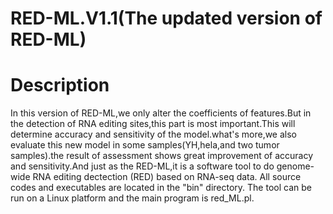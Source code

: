 # RED-ML.V1.1(The updated version of RED-ML)

# Description

In this version of RED-ML,we only alter the coefficients of features.But in the detection of RNA editing sites,this part is most important.This will determine accuracy and sensitivity of the model.what's more,we also evaluate this new model in some samples(YH,hela,and two tumor samples).the result of assessment shows great improvement of accuracy and sensitivity.And just as the RED-ML,it is a software tool to do genome-wide RNA editing dectection (RED) based on RNA-seq data. All source codes and executables are located in the "bin" directory. The tool can be run on a Linux platform and the main program is red_ML.pl.
